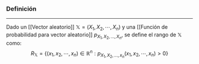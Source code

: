 ### Definición
---
Dado un [[Vector aleatorio]] $\mathbb{X} = (X_1, X_2, \cdots, X_n)$ y una [[Función de probabilidad para vector aleatorio]] $p_{X_1, X_2, ..., X_n}$, se define el rango de $\mathbb{X}$ como:
$$ R_\mathbb{X} = \{ (x_1, x_2, \cdots, x_n) \in \mathbb{R}^n : p_{X_1, X_2, ..., x_n}(x_1, x_2, \cdots, x_n) > 0 \} $$